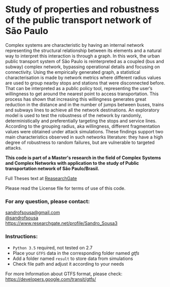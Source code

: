 # Study of properties and robustness of the public transport network of São Paulo

Complex systems are characteristic by having an internal network representing
the structural relationship between its elements and a natural way to interpret
this interaction is through a graph. In this work, the urban public transport
system of São Paulo is reinterpreted as a coupled (bus and subway) complex
network, bypassing operational details and focusing on connectivity. Using the
empirically generated graph, a statistical characterisation is made by network
metrics where different radius values are used to group nearby stops and
stations that were disconnected before. That can be interpreted as a public
policy tool, representing the user’s willingness to get around the nearest
point to access transportation. This process has shown that increasing this
willingness generates great reduction in the distance and in the number of
jumps between buses, trains and subways lines to achieve all the network
destinations. An exploratory model is used to test the robustness of the
network by randomly, deterministically and preferentially targeting the stops
and service lines. According to the grouping radius, aka willingness, different
fragmentation values were obtained under attack simulations. These  findings
support two main characteristics observed in such networks literature: they
have a high degree of robustness to random failures, but are vulnerable to
targeted attacks.

**This code is part of a Master's research in the field of Complex Systems and
Complex Networks with application to the study of Public transportation network
of São Paulo/Brasil.**

Full Theses text at [ReasearchGate](https://www.researchgate.net/publication/304946197_Estudo_das_propriedades_e_robustez_da_rede_de_transporte_publico_de_Sao_Paulo)

Please read the License file for terms of use of this code.  

### For any question, please contact:
sandrofsousa@gmail.com  
[@sandrofsousa](https://twitter.com/sandrofsousa)  
https://www.researchgate.net/profile/Sandro_Sousa3


### Instructions:
* `Python 3.5` required, not tested on 2.7
* Place your `GTFS` data in the corresponding folder named _gtfs_  
* Add a folder named `result` to store data from simulations  
* Check file path and adjust it according to your needs  

For more Information about GTFS format, please check:  
https://developers.google.com/transit/gtfs/
